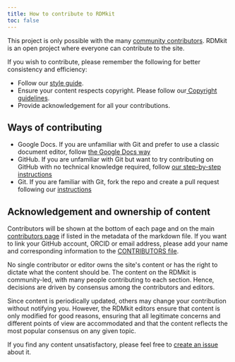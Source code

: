 ```yaml
---
title: How to contribute to RDMkit
toc: false
---
```


This project is only possible with the many [community contributors](https://rdmkit.elixir-europe.org/contributors). RDMkit is an open project where everyone can contribute to the site.

If you wish to contribute, please remember the following for better consistency and efficiency: 

* Follow our [style guide](https://rdmkit.elixir-europe.org/style_guide).
* Ensure your content respects copyright. Please follow our[ Copyright guidelines](https://rdmkit.elixir-europe.org/copyright).
* Provide acknowledgement for all your contributions.


## Ways of contributing

* Google Docs. If you are unfamiliar with Git and prefer to use a classic document editor, follow [the Google Docs way](https://rdmkit.elixir-europe.org/google_doc_way)
* GitHub. If you are unfamiliar with Git but want to try contributing on GitHub with no technical knowledge required, follow [our step-by-step instructions](https://rdmkit.elixir-europe.org/github_way)
* Git. If you are familiar with Git, fork the repo and create a pull request following our [instructions](https://rdmkit.elixir-europe.org/working_with_git)


## Acknowledgement and ownership of content

Contributors will be shown at the bottom of each page and on the main [contributors page](https://rdmkit.elixir-europe.org/contributors) if listed in the metadata of the markdown file. If you want to link your GitHub account, ORCID or email address, please add your name and corresponding information to the [CONTRIBUTORS file](https://github.com/elixir-europe/rdmkit/blob/master/_data/CONTRIBUTORS.yaml).

No single contributor or editor owns the site's content or has the right to dictate what the content should be. The content on the RDMkit is community-led, with many people contributing to each section. Hence, decisions are driven by consensus among the contributors and editors.

Since content is periodically updated, others may change your contribution without notifying you. However, the RDMkit editors ensure that content is only modified for good reasons, ensuring that all legitimate concerns and different points of view are accommodated and that the content reflects the most popular consensus on any given topic.

If you find any content unsatisfactory, please feel free to [create an issue](https://github.com/elixir-europe/rdmkit/issues/new/choose) about it.
